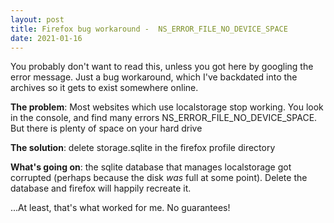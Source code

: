 ```yaml
---
layout: post
title: Firefox bug workaround -  NS_ERROR_FILE_NO_DEVICE_SPACE
date: 2021-01-16
---
```


You probably don't want to read this, unless you got here by googling the error message. Just a bug workaround, which I've backdated into the archives so it gets to exist somewhere online.



**The problem**: Most websites which use localstorage stop working. You look in the console, and find many errors NS_ERROR_FILE_NO_DEVICE_SPACE. But there is plenty of space on your hard drive



**The solution**: delete storage.sqlite in the firefox profile directory



**What's going on**: the sqlite database that manages localstorage got corrupted (perhaps because the disk _was_ full at some point). Delete the  database and firefox will happily recreate it.



...At least, that's what worked for me. No guarantees!